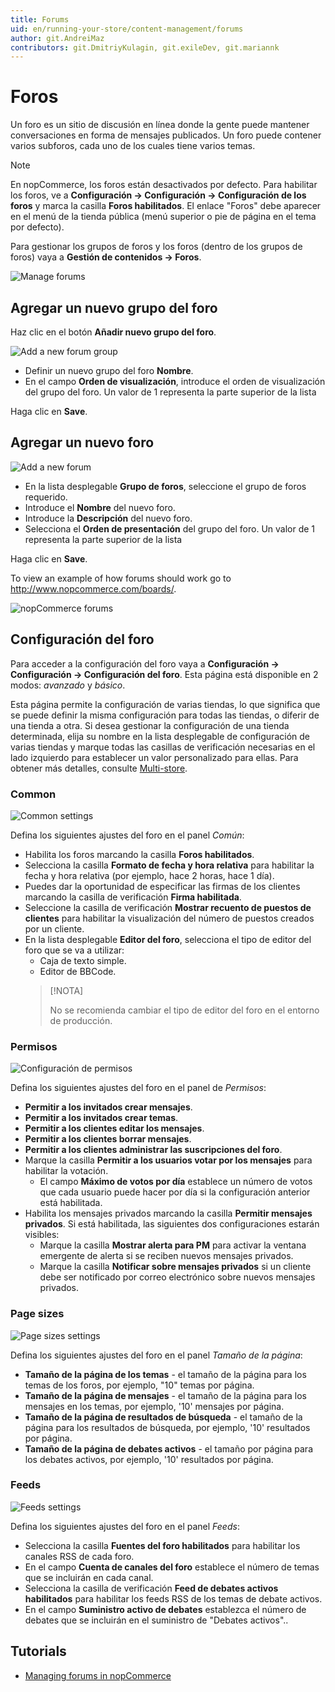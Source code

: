 ```yaml
---
title: Forums
uid: en/running-your-store/content-management/forums
author: git.AndreiMaz
contributors: git.DmitriyKulagin, git.exileDev, git.mariannk
---
```


# Foros

Un foro es un sitio de discusión en línea donde la gente puede mantener conversaciones en forma de mensajes publicados. Un foro puede contener varios subforos, cada uno de los cuales tiene varios temas.

> [!NOTE]
> 
> En nopCommerce, los foros están desactivados por defecto. Para habilitar los foros, ve a **Configuración → Configuración → Configuración de los foros** y marca la casilla **Foros habilitados**. El enlace "Foros" debe aparecer en el menú de la tienda pública (menú superior o pie de página en el tema por defecto).

Para gestionar los grupos de foros y los foros (dentro de los grupos de foros) vaya a **Gestión de contenidos → Foros**.

![Manage forums](_static/forums/list.jpg)

## Agregar un nuevo grupo del foro

Haz clic en el botón **Añadir nuevo grupo del foro**.

![Add a new forum group](_static/forums/forums2.png)

- Definir un nuevo grupo del foro **Nombre**.
- En el campo **Orden de visualización**, introduce el orden de visualización del grupo del foro. Un valor de 1 representa la parte superior de la lista

Haga clic en **Save**.

## Agregar un nuevo foro

![Add a new forum](_static/forums/forums3.png)

- En la lista desplegable **Grupo de foros**, seleccione el grupo de foros requerido.
- Introduce el **Nombre** del nuevo foro.
- Introduce la **Descripción** del nuevo foro.
- Selecciona el **Orden de presentación** del grupo del foro. Un valor de 1 representa la parte superior de la lista

Haga clic en **Save**.

To view an example of how forums should work go to <http://www.nopcommerce.com/boards/>.

![nopCommerce forums](_static/forums/example.jpg)

## Configuración del foro

Para acceder a la configuración del foro vaya a **Configuración → Configuración → Configuración del foro**. Esta página está disponible en 2 modos: *avanzado* y *básico*.

Esta página permite la configuración de varias tiendas, lo que significa que se puede definir la misma configuración para todas las tiendas, o diferir de una tienda a otra. Si desea gestionar la configuración de una tienda determinada, elija su nombre en la lista desplegable de configuración de varias tiendas y marque todas las casillas de verificación necesarias en el lado izquierdo para establecer un valor personalizado para ellas. Para obtener más detalles, consulte [Multi-store](xref:en/getting-started/advanced-configuration/multi-store).

### Common
![Common settings](_static/forums/common.jpg)

Defina los siguientes ajustes del foro en el panel *Común*:
- Habilita los foros marcando la casilla **Foros habilitados**.
- Selecciona la casilla **Formato de fecha y hora relativa** para habilitar la fecha y hora relativa (por ejemplo, hace 2 horas, hace 1 día).
- Puedes dar la oportunidad de especificar las firmas de los clientes marcando la casilla de verificación **Firma habilitada**.
- Seleccione la casilla de verificación **Mostrar recuento de puestos de clientes** para habilitar la visualización del número de puestos creados por un cliente.
- En la lista desplegable **Editor del foro**, selecciona el tipo de editor del foro que se va a utilizar:
  - Caja de texto simple.
  - Editor de BBCode.
  > [!NOTA]
  > 
  > No se recomienda cambiar el tipo de editor del foro en el entorno de producción.

### Permisos
![Configuración de permisos](_static/forums/permissions.jpg)

Defina los siguientes ajustes del foro en el panel de *Permisos*:
- **Permitir a los invitados crear mensajes**.
- **Permitir a los invitados crear temas**.
- **Permitir a los clientes editar los mensajes**.
- **Permitir a los clientes borrar mensajes**.
- **Permitir a los clientes administrar las suscripciones del foro**.
- Marque la casilla **Permitir a los usuarios votar por los mensajes** para habilitar la votación.
  - El campo **Máximo de votos por día** establece un número de votos que cada usuario puede hacer por día si la configuración anterior está habilitada.
- Habilita los mensajes privados marcando la casilla **Permitir mensajes privados**. Si está habilitada, las siguientes dos configuraciones estarán visibles:
  - Marque la casilla **Mostrar alerta para PM** para activar la ventana emergente de alerta si se reciben nuevos mensajes privados.
  - Marque la casilla **Notificar sobre mensajes privados** si un cliente debe ser notificado por correo electrónico sobre nuevos mensajes privados.

### Page sizes
![Page sizes settings](_static/forums/page-sizes.jpg)

Defina los siguientes ajustes del foro en el panel *Tamaño de la página*:
- **Tamaño de la página de los temas** - el tamaño de la página para los temas de los foros, por ejemplo, "10" temas por página.
- **Tamaño de la página de mensajes** - el tamaño de la página para los mensajes en los temas, por ejemplo, '10' mensajes por página.
- **Tamaño de la página de resultados de búsqueda** - el tamaño de la página para los resultados de búsqueda, por ejemplo, '10' resultados por página.
- **Tamaño de la página de debates activos** - el tamaño por página para los debates activos, por ejemplo, '10' resultados por página.

### Feeds
![Feeds settings](_static/forums/feeds.jpg)

Defina los siguientes ajustes del foro en el panel *Feeds*:
- Selecciona la casilla **Fuentes del foro habilitados** para habilitar los canales RSS de cada foro.
- En el campo **Cuenta de canales del foro** establece el número de temas que se incluirán en cada canal.
- Selecciona la casilla de verificación **Feed de debates activos habilitados** para habilitar los feeds RSS de los temas de debate activos.
- En el campo **Suministro activo de debates** establezca el número de debates que se incluirán en el suministro de "Debates activos"..

## Tutorials

- [Managing forums in nopCommerce](https://www.youtube.com/watch?v=wW2QvC4WA_8)